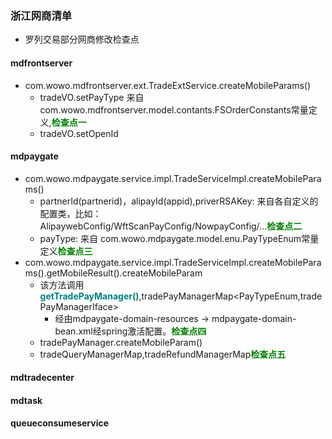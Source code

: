### 浙江网商清单

* 罗列交易部分网商修改检查点

#### mdfrontserver

* com.wowo.mdfrontserver.ext.TradeExtService.createMobileParams()
    * tradeVO.setPayType 来自 com.wowo.mdfrontserver.model.contants.FSOrderConstants常量定义,<font color=Green>**检查点一**</font>
    * tradeVO.setOpenId

#### mdpaygate

* com.wowo.mdpaygate.service.impl.TradeServiceImpl.createMobileParams()
    * partnerId(partnerid)，alipayId(appid),priverRSAKey: 来自各自定义的配置类，比如：AlipaywebConfig/WftScanPayConfig/NowpayConfig/...<font color=Green>**检查点二**</font>
    * payType: 来自 com.wowo.mdpaygate.model.enu.PayTypeEnum常量定义<font color=Green>**检查点三**</font>
* com.wowo.mdpaygate.service.impl.TradeServiceImpl.createMobileParams().getMobileResult().createMobileParam
    * 该方法调用<font color=Teal>**getTradePayManager()**</font>,tradePayManagerMap<PayTypeEnum,tradePayManagerIface>
        * 经由mdpaygate-domain-resources -> mdpaygate-domain-bean.xml经spring激活配置。<font color=Green>**检查点四**</font>
    * tradePayManager.createMobileParam()
    * tradeQueryManagerMap,tradeRefundManagerMap<font color=Green>**检查点五**</font>

#### mdtradecenter
#### mdtask
#### queueconsumeservice
